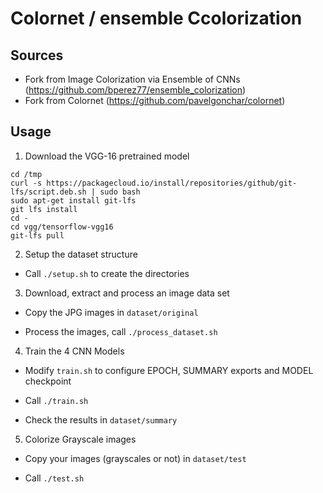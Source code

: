 # Colornet / ensemble Ccolorization

## Sources
- Fork from Image Colorization via Ensemble of CNNs (https://github.com/bperez77/ensemble_colorization)
- Fork from Colornet (https://github.com/pavelgonchar/colornet)

## Usage

1. Download the VGG-16 pretrained model

  ```
  cd /tmp
  curl -s https://packagecloud.io/install/repositories/github/git-lfs/script.deb.sh | sudo bash
  sudo apt-get install git-lfs
  git lfs install
  cd -
  cd vgg/tensorflow-vgg16
  git-lfs pull
```

2. Setup the dataset structure

  * Call `./setup.sh` to create the directories

3. Download, extract and process an image data set 

  * Copy the JPG images in `dataset/original`

  * Process the images, call `./process_dataset.sh`

4. Train the 4 CNN Models

  * Modify `train.sh` to configure EPOCH, SUMMARY exports and MODEL checkpoint 
  
  * Call `./train.sh`

  * Check the results in `dataset/summary`

5. Colorize Grayscale images

  * Copy your images (grayscales or not) in `dataset/test`

  * Call `./test.sh`

